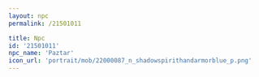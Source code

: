 ```yaml
---
layout: npc
permalink: /21501011

title: Npc
id: '21501011'
npc_name: 'Paztar'
icon_url: 'portrait/mob/22000087_n_shadowspirithandarmorblue_p.png'
---
```

